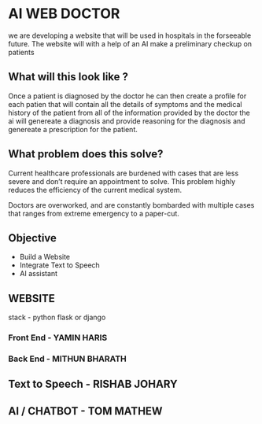 # AI WEB DOCTOR

we are developing a website that will be used in hospitals in the forseeable future. The website will with a help of an AI make a preliminary checkup on patients

## What will this look like ?

Once a patient is diagnosed by the doctor he can then create a profile for each patien that will contain all the details of symptoms and the medical history of the patient from all of the information provided by the doctor the ai will genereate a diagnosis and provide reasoning for the diagnosis and genereate a prescription for the patient.

## What problem does this solve?

Current healthcare professionals are burdened with cases that are less severe and don’t require an appointment to solve. This problem highly reduces the efficiency of the current medical system.

Doctors are overworked, and are constantly bombarded with multiple cases that ranges from extreme emergency to a paper-cut.

## Objective

- Build a Website
- Integrate Text to Speech
- AI assistant

## WEBSITE

stack - python flask or django

### Front End - YAMIN HARIS

### Back End - MITHUN BHARATH

## Text to Speech - RISHAB JOHARY

## AI / CHATBOT - TOM MATHEW
